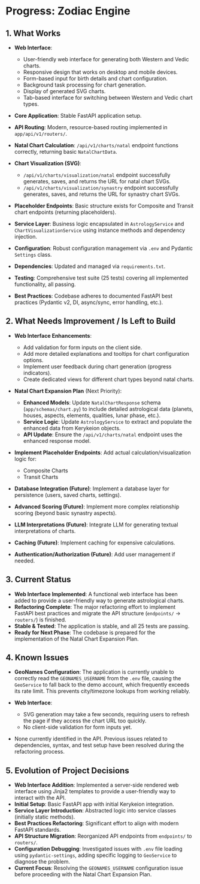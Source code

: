# Progress: Zodiac Engine

## 1. What Works

- **Web Interface**: 
  - User-friendly web interface for generating both Western and Vedic charts.
  - Responsive design that works on desktop and mobile devices.
  - Form-based input for birth details and chart configuration.
  - Background task processing for chart generation.
  - Display of generated SVG charts.
  - Tab-based interface for switching between Western and Vedic chart types.
  
- **Core Application**: Stable FastAPI application setup.
- **API Routing**: Modern, resource-based routing implemented in `app/api/v1/routers/`.
- **Natal Chart Calculation**: `/api/v1/charts/natal` endpoint functions correctly, returning basic `NatalChartData`.
- **Chart Visualization (SVG)**:
  - `/api/v1/charts/visualization/natal` endpoint successfully generates, saves, and returns the URL for natal chart SVGs.
  - `/api/v1/charts/visualization/synastry` endpoint successfully generates, saves, and returns the URL for synastry chart SVGs.
- **Placeholder Endpoints**: Basic structure exists for Composite and Transit chart endpoints (returning placeholders).
- **Service Layer**: Business logic encapsulated in `AstrologyService` and `ChartVisualizationService` using instance methods and dependency injection.
- **Configuration**: Robust configuration management via `.env` and Pydantic `Settings` class.
- **Dependencies**: Updated and managed via `requirements.txt`.
- **Testing**: Comprehensive test suite (25 tests) covering all implemented functionality, all passing.
- **Best Practices**: Codebase adheres to documented FastAPI best practices (Pydantic v2, DI, async/sync, error handling, etc.).

## 2. What Needs Improvement / Is Left to Build

- **Web Interface Enhancements**:
  - Add validation for form inputs on the client side.
  - Add more detailed explanations and tooltips for chart configuration options.
  - Implement user feedback during chart generation (progress indicators).
  - Create dedicated views for different chart types beyond natal charts.

- **Natal Chart Expansion Plan** (Next Priority):
  - **Enhanced Models**: Update `NatalChartResponse` schema (`app/schemas/chart.py`) to include detailed astrological data (planets, houses, aspects, elements, qualities, lunar phase, etc.).
  - **Service Logic**: Update `AstrologyService` to extract and populate the enhanced data from Kerykeion objects.
  - **API Update**: Ensure the `/api/v1/charts/natal` endpoint uses the enhanced response model.
- **Implement Placeholder Endpoints**: Add actual calculation/visualization logic for:
  - Composite Charts
  - Transit Charts
- **Database Integration (Future)**: Implement a database layer for persistence (users, saved charts, settings).
- **Advanced Scoring (Future)**: Implement more complex relationship scoring (beyond basic synastry aspects).
- **LLM Interpretations (Future)**: Integrate LLM for generating textual interpretations of charts.
- **Caching (Future)**: Implement caching for expensive calculations.
- **Authentication/Authorization (Future)**: Add user management if needed.

## 3. Current Status

- **Web Interface Implemented**: A functional web interface has been added to provide a user-friendly way to generate astrological charts.
- **Refactoring Complete**: The major refactoring effort to implement FastAPI best practices and migrate the API structure (`endpoints/` -> `routers/`) is finished.
- **Stable & Tested**: The application is stable, and all 25 tests are passing.
- **Ready for Next Phase**: The codebase is prepared for the implementation of the Natal Chart Expansion Plan.

## 4. Known Issues

- **GeoNames Configuration**: The application is currently unable to correctly read the `GEONAMES_USERNAME` from the `.env` file, causing the `GeoService` to fall back to the demo account, which frequently exceeds its rate limit. This prevents city/timezone lookups from working reliably.
- **Web Interface**: 
  - SVG generation may take a few seconds, requiring users to refresh the page if they access the chart URL too quickly.
  - No client-side validation for form inputs yet.
  
- None currently identified in the API. Previous issues related to dependencies, syntax, and test setup have been resolved during the refactoring process.

## 5. Evolution of Project Decisions

- **Web Interface Addition**: Implemented a server-side rendered web interface using Jinja2 templates to provide a user-friendly way to interact with the API.
- **Initial Setup**: Basic FastAPI app with initial Kerykeion integration.
- **Service Layer Introduction**: Abstracted logic into service classes (initially static methods).
- **Best Practices Refactoring**: Significant effort to align with modern FastAPI standards.
- **API Structure Migration**: Reorganized API endpoints from `endpoints/` to `routers/`.
- **Configuration Debugging**: Investigated issues with `.env` file loading using `pydantic-settings`, adding specific logging to `GeoService` to diagnose the problem.
- **Current Focus**: Resolving the `GEONAMES_USERNAME` configuration issue before proceeding with the Natal Chart Expansion Plan. 